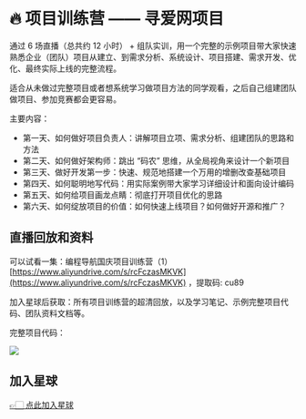 # 🔥 项目训练营 —— 寻爱网项目

通过 6 场直播（总共约 12 小时） + 组队实训，用一个完整的示例项目带大家快速熟悉企业（团队）项目从建立、到需求分析、系统设计、项目搭建、需求开发、优化、最终实际上线的完整流程。

适合从未做过完整项目或者想系统学习做项目方法的同学观看，之后自己组建团队做项目、参加竞赛都会更容易。

主要内容：

- 第一天、如何做好项目负责人：讲解项目立项、需求分析、组建团队的思路和方法
- 第二天、如何做好架构师：跳出 “码农” 思维，从全局视角来设计一个新项目
- 第三天、做好开发第一步：快速、规范地搭建一个万用的增删改查基础项目
- 第四天、如何聪明地写代码：用实际案例带大家学习详细设计和面向设计编码
- 第五天、如何给项目画龙点睛：彻底打开项目优化的思路
- 第六天、如何绽放项目的价值：如何快速上线项目？如何做好开源和推广？



## 直播回放和资料

可以试看一集：编程导航国庆项目训练营（1）[https://www.aliyundrive.com/s/rcFczasMKVK](https://www.aliyundrive.com/s/rcFczasMKVK) ，提取码: cu89

加入星球后获取：所有项目训练营的超清回放，以及学习笔记、示例完整项目代码、团队资料文档等。

完整项目代码：

![](https://yupi.icu/img/1664626685988-629cd945-f423-480b-8194-5bad1d98cff8.png)



## 加入星球

[👉🏻 点此加入星球](加入星球.md)
